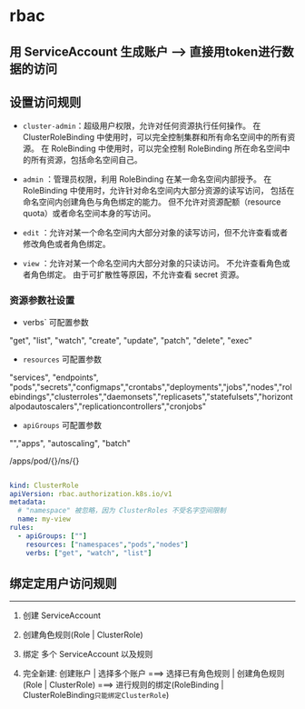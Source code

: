 # rbac

## 用 ServiceAccount 生成账户 --> 直接用token进行数据的访问




## 设置访问规则

- `cluster-admin`：超级用户权限，允许对任何资源执行任何操作。 在 ClusterRoleBinding 中使用时，可以完全控制集群和所有命名空间中的所有资源。 在 RoleBinding 中使用时，可以完全控制 RoleBinding 所在命名空间中的所有资源，包括命名空间自己。

- `admin` ：管理员权限，利用 RoleBinding 在某一命名空间内部授予。 在 RoleBinding 中使用时，允许针对命名空间内大部分资源的读写访问， 包括在命名空间内创建角色与角色绑定的能力。 但不允许对资源配额（resource quota）或者命名空间本身的写访问。

- `edit` ：允许对某一个命名空间内大部分对象的读写访问，但不允许查看或者修改角色或者角色绑定。

- `view` ：允许对某一个命名空间内大部分对象的只读访问。 不允许查看角色或者角色绑定。 由于可扩散性等原因，不允许查看 secret 资源。

### 资源参数社设置

- verbs` 可配置参数

"get", "list", "watch", "create", "update", "patch", "delete", "exec"

- `resources` 可配置参数

"services", "endpoints", "pods","secrets","configmaps","crontabs","deployments","jobs","nodes","rolebindings","clusterroles","daemonsets","replicasets","statefulsets","horizontalpodautoscalers","replicationcontrollers","cronjobs"

- `apiGroups` 可配置参数

"","apps", "autoscaling", "batch"

/apps/pod/{}/ns/{}

```yaml

kind: ClusterRole
apiVersion: rbac.authorization.k8s.io/v1
metadata:
  # "namespace" 被忽略，因为 ClusterRoles 不受名字空间限制
  name: my-view
rules:
  - apiGroups: [""]
    resources: ["namespaces","pods","nodes"] 
    verbs: ["get", "watch", "list"]

```

## 绑定定用户访问规则


---

1. 创建  ServiceAccount

2. 创建角色规则(Role | ClusterRole)

3. 绑定 多个 ServiceAccount 以及规则

1. 完全新建: 创建账户 | 选择多个账户 ===> 选择已有角色规则 | 创建角色规则(Role | ClusterRole) ===> 进行规则的绑定(RoleBinding | ClusterRoleBinding`只能绑定ClusterRole`)




